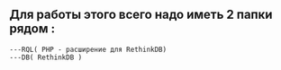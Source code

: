 ## Для работы этого всего надо иметь 2 папки рядом : 
  
    ---RQL( PHP - расширение для RethinkDB)
    ---DB( RethinkDB )
